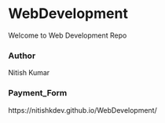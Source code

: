 # WebDevelopment
Welcome to Web Development Repo
<h3>Author</h3>Nitish Kumar
<h3>Payment_Form</h3>
https://nitishkdev.github.io/WebDevelopment/
